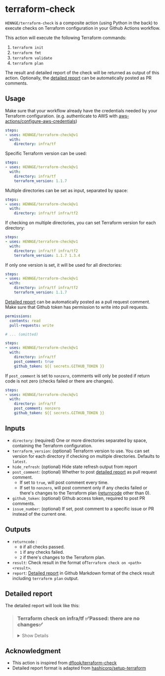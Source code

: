 # terraform-check
`HENNGE/terraform-check` is a composite action (using Python in the back) to execute checks on Terraform configuration in your Github Actions workflow.

This action will execute the following Terraform commands:
1. `terraform init`
2. `terraform fmt`
3. `terraform validate`
4. `terraform plan`

The result and detailed report of the check will be returned as output of this action.
Optionally, the [detailed report](#detailed-report) can be automatically posted as PR comments.

## Usage
Make sure that your workflow already have the credentials needed by your Terraform configuration.
(e.g. authenticate to AWS with [aws-actions/configure-aws-credentials](https://github.com/aws-actions/configure-aws-credentials))
```yaml
steps:
- uses: HENNGE/terraform-check@v1
  with:
    directory: infra/tf
```

Specific Terraform version can be used:
```yaml
steps:
- uses: HENNGE/terraform-check@v1
  with:
    directory: infra/tf
    terraform_version: 1.1.7
```

Multiple directories can be set as input, separated by space:
```yaml
steps:
- uses: HENNGE/terraform-check@v1
  with:
    directory: infra/tf infra/tf2
```

If checking on multiple directories, you can set Terraform version for each directory:
```yaml
steps:
- uses: HENNGE/terraform-check@v1
  with:
    directory: infra/tf infra/tf2
    terraform_version: 1.1.7 1.3.4
```

If only one version is set, it will be used for all directories:
```yaml
steps:
- uses: HENNGE/terraform-check@v1
  with:
    directory: infra/tf infra/tf2
    terraform_version: 1.1.7
```

[Detailed report](#detailed-report) can be automatically posted as a pull request comment.
Make sure that Github token has permission to write into pull requests.
```yaml
permissions:
  contents: read
  pull-requests: write

# ... (omitted)

steps:
- uses: HENNGE/terraform-check@v1
  with:
    directory: infra/tf
    post_comment: true
    github_token: ${{ secrets.GITHUB_TOKEN }}
```

If `post_comment` is set to `nonzero`, comments will only be posted if return code is not zero (checks failed or there are changes).
```yaml
steps:
- uses: HENNGE/terraform-check@v1
  with:
    directory: infra/tf
    post_comment: nonzero
    github_token: ${{ secrets.GITHUB_TOKEN }}
```

## Inputs

- `directory`: (required) One or more directories separated by space, containing the Terraform configuration.
- `terraform_version`: (optional) Terraform version to use. 
You can set version for each directory if checking on multiple directories. 
Defaults to `latest`.
- `hide_refresh`: (optional) Hide state refresh output from report
- `post_comment`: (optional) Whether to post [detailed report](#detailed-report) as pull request comment. 
  - If set to `true`, will post comment every time.
  - If set to `nonzero`, will post comment only if any checks failed or there's changes to the Terraform plan ([returncode](#outputs) other than 0).
- `github_token`: (optional) Github access token, required to post PR comments.
- `issue_number`: (optional) If set, post comment to a specific issue or PR instead of the current one.

## Outputs

- `returncode` :
  - `0` if all checks passed.
  - `1` if any checks failed.
  - `2` if there's changes to the Terraform plan.
- `result`: Check result in the format of`Terraform check on <path> <result>`.
- `report`: [Detailed report](#detailed-report) in Github Markdown format of the check result including `terraform plan` output.

## Detailed report
The detailed report will look like this:

> ### Terraform check on infra/tf ✅Passed: there are no changes✅
>
> <details><summary>Show Details</summary>
>
> #### Terraform Init 🏗`success` 
> #### Terraform Format and Style 🖌`success`
> #### Terraform Validation 🤖`success`
> #### Terraform Plan 📖`success`✅Passed: there are no changes✅
> 
> <details><summary>Show Plan</summary>
> 
> ```terraform
> No changes. Your infrastructure matches the configuration.
> 
> Terraform has compared your real infrastructure against your configuration
> and found no differences, so no changes are needed.
> ```
> 
> </details>
> </details>

## Acknowledgment

- This action is inspired from [dflook/terraform-check](https://github.com/dflook/terraform-check)
- Detailed report format is adapted from [hashicorp/setup-terraform](https://github.com/hashicorp/setup-terraform)
